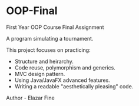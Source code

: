 # OOP-Final
 
First Year OOP Course Final Assignment

A program simulating a tournament.

This project focuses on practicing:
- Structure and heirarchy.
- Code reuse, polymorphism and generics.
- MVC design pattern.
- Using Java/JavaFX advanced features.
- Writing a readable "aesthetically pleasing" code.

Author - Elazar Fine
